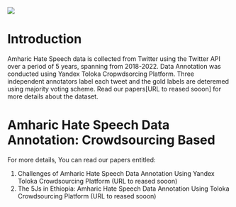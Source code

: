 
 [![](../../logo.png)](https://github.com/uhh-lt/amharicmodels/)
# Introduction
Amharic Hate Speech data is collected from Twitter using the Twitter API over a period of 5 years, spanning from 2018-2022. Data Annotation was conducted using Yandex Toloka Cropwdsorcing Platform. Three independent annotators label each tweet and the gold labels are deteremed using majority voting scheme.  Read our papers[URL to reased sooon] for more details about the dataset.

# Amharic Hate Speech Data Annotation: Crowdsourcing Based

For more details, You can read our papers entitled:
1. Challenges of Amharic Hate Speech Data Annotation Using Yandex Toloka Crowdsourcing Platform (URL to reased sooon)
2. The 5Js in Ethiopia: Amharic Hate Speech Data Annotation Using Toloka Crowdsourcing Platform (URL to reased sooon)

